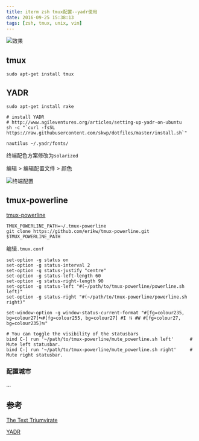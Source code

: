 ```yaml
---
title: iterm zsh tmux配置--yadr使用
date: 2016-09-25 15:38:13
tags: [zsh, tmux, unix, vim]
---
```


![效果](/uploads/iterm-zsh-tmux/效果.png)


## tmux

```shell
sudo apt-get install tmux
```

## YADR

```shell
sudo apt-get install rake

# install YADR
# http://www.agileventures.org/articles/setting-up-yadr-on-ubuntu
sh -c "`curl -fsSL https://raw.githubusercontent.com/skwp/dotfiles/master/install.sh`"

nautilus ~/.yadr/fonts/
```

终端配色方案修改为`solarized`

编辑 > 编辑配置文件 > 颜色

![终端配置](/uploads/iterm-zsh-tmux/终端配置.png)


## tmux-powerline

[tmux-powerline](https://github.com/erikw/tmux-powerline)

```shell
TMUX_POWERLINE_PATH=~/.tmux-powerline
git clone https://github.com/erikw/tmux-powerline.git $TMUX_POWERLINE_PATH
```

编辑`.tmux.conf`

```shell
set-option -g status on
set-option -g status-interval 2
set-option -g status-justify "centre"
set-option -g status-left-length 60
set-option -g status-right-length 90
set-option -g status-left "#(~/path/to/tmux-powerline/powerline.sh left)"
set-option -g status-right "#(~/path/to/tmux-powerline/powerline.sh right)"

set-window-option -g window-status-current-format "#[fg=colour235, bg=colour27]⮀#[fg=colour255, bg=colour27] #I ⮁ #W #[fg=colour27, bg=colour235]⮀"

# You can toggle the visibility of the statusbars
bind C-[ run '~/path/to/tmux-powerline/mute_powerline.sh left'      # Mute left statusbar.
bind C-] run '~/path/to/tmux-powerline/mute_powerline.sh right'     # Mute right statusbar.
```

### 配置城市

...


## 参考
[The Text Triumvirate](http://www.drbunsen.org/the-text-triumvirate/)

[YADR](https://github.com/skwp/dotfiles)
